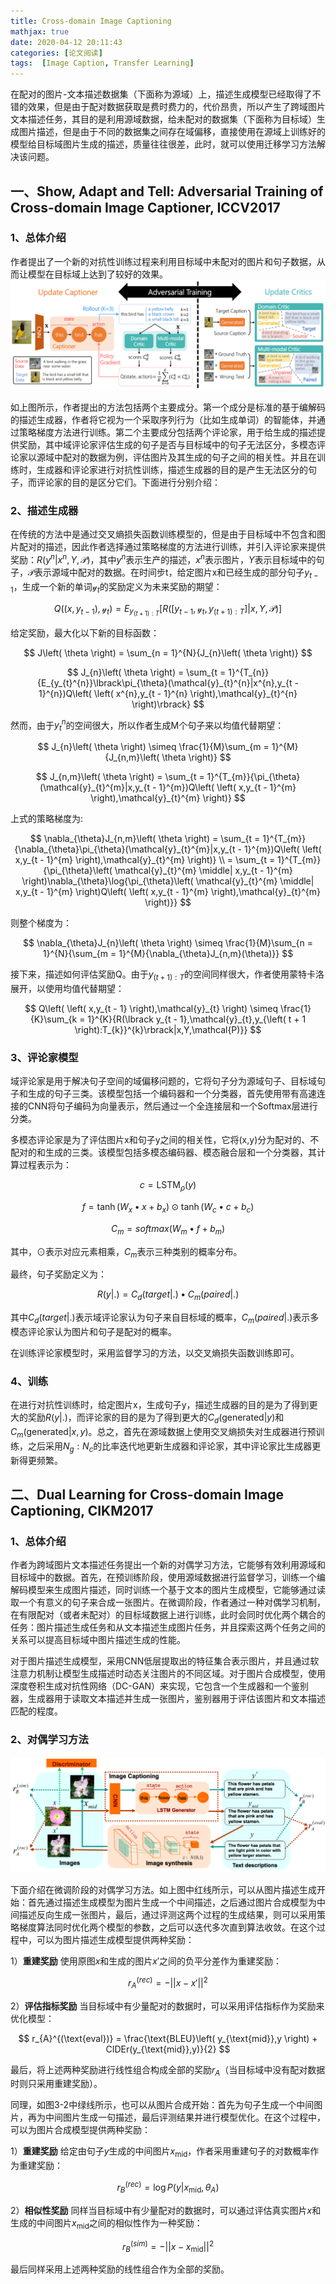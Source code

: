 ```yaml
---
title: Cross-domain Image Captioning
mathjax: true
date: 2020-04-12 20:11:43
categories: [论文阅读]
tags:  [Image Caption, Transfer Learning]
---
```


在配对的图片-文本描述数据集（下面称为源域）上，描述生成模型已经取得了不错的效果，但是由于配对数据获取是费时费力的，代价昂贵，所以产生了跨域图片文本描述任务，其目的是利用源域数据，给未配对的数据集（下面称为目标域）生成图片描述，但是由于不同的数据集之间存在域偏移，直接使用在源域上训练好的模型给目标域图片生成的描述，质量往往很差，此时，就可以使用迁移学习方法解决该问题。
<!-- more -->

## 一、Show, Adapt and Tell: Adversarial Training of Cross-domain Image Captioner, ICCV2017

### 1、总体介绍
作者提出了一个新的对抗性训练过程来利用目标域中未配对的图片和句子数据，从而让模型在目标域上达到了较好的效果。
![Adversarial Training Method](2020-04-12-Cross-domain-Image-Captioning/Adversarial_Training_Method.png)

如上图所示，作者提出的方法包括两个主要成分。第一个成分是标准的基于编解码的描述生成器，作者将它视为一个采取序列行为（比如生成单词）的智能体，并通过策略梯度方法进行训练。第二个主要成分包括两个评论家，用于给生成的描述提供奖励，其中域评论家评估生成的句子是否与目标域中的句子无法区分，多模态评论家以源域中配对的数据为例，评估图片及其生成的句子之间的相关性。并且在训练时，生成器和评论家进行对抗性训练，描述生成器的目的是产生无法区分的句子，而评论家的目的是区分它们。下面进行分别介绍：

### 2、描述生成器

在传统的方法中是通过交叉熵损失函数训练模型的，但是由于目标域中不包含和图片配对的描述，因此作者选择通过策略梯度的方法进行训练，并引入评论家来提供奖励：$R(y^{n}|x^{n},Y,\mathcal{P)}$，其中$y^{n}$表示生产的描述，$x^{n}$表示图片，$Y$表示目标域中的句子，$\mathcal{P}$表示源域中配对的数据。在时间步t，给定图片x和已经生成的部分句子$y_{t-1}$，生成一个新的单词$\mathcal{y}_{t}$的奖励定义为未来奖励的期望：

$$
Q\left( \left( x,y_{t - 1} \right),\mathcal{y}_{t} \right) = E_{y_{\left( t + 1 \right):T}}\lbrack R(\lbrack y_{t - 1},\mathcal{y}_{t},y_{\left( t + 1 \right):T}\rbrack|x,Y,\mathcal{P)}\rbrack
$$

给定奖励，最大化以下新的目标函数：

$$
J\left( \theta \right) = \sum_{n = 1}^{N}{J_{n}\left( \theta \right)}
$$

$$
J_{n}\left( \theta \right) = \sum_{t = 1}^{T_{n}}{E_{y_{t}^{n}}\lbrack\pi_{\theta}(\mathcal{y}_{t}^{n}|x^{n},y_{t - 1}^{n})Q\left( \left( x^{n},y_{t - 1}^{n} \right),\mathcal{y}_{t}^{n} \right)\rbrack}
$$

然而，由于$y_{t}^{n}$的空间很大，所以作者生成M个句子来以均值代替期望：

$$
J_{n}\left( \theta \right) \simeq \frac{1}{M}\sum_{m = 1}^{M}{J_{n,m}\left( \theta \right)}
$$

$$
J_{n,m}\left( \theta \right) = \sum_{t = 1}^{T_{m}}{\pi_{\theta}(\mathcal{y}_{t}^{m}|x,y_{t - 1}^{m})Q\left( \left( x,y_{t - 1}^{m} \right),\mathcal{y}_{t}^{m} \right)}
$$

上式的策略梯度为:

$$
\nabla_{\theta}J_{n,m}\left( \theta \right) = \sum_{t = 1}^{T_{m}}{\nabla_{\theta}\pi_{\theta}(\mathcal{y}_{t}^{m}|x,y_{t - 1}^{m})Q\left( \left( x,y_{t - 1}^{m} \right),\mathcal{y}_{t}^{m} \right)} \\ = \sum_{t = 1}^{T_{m}}{\pi_{\theta}\left( \mathcal{y}_{t}^{m} \middle| x,y_{t - 1}^{m} \right)\nabla_{\theta}\log{\pi_{\theta}\left( \mathcal{y}_{t}^{m} \middle| x,y_{t - 1}^{m} \right)Q\left( \left( x,y_{t - 1}^{m} \right),\mathcal{y}_{t}^{m} \right)}}
$$

则整个梯度为：

$$
\nabla_{\theta}J_{n}\left( \theta \right) \simeq \frac{1}{M}\sum_{n = 1}^{N}{\sum_{m = 1}^{M}{\nabla_{\theta}J_{n,m}(\theta)}}
$$

接下来，描述如何评估奖励Q。由于$y_{\left( t + 1 \right):T}$的空间同样很大，作者使用蒙特卡洛展开，以使用均值代替期望：

$$
Q\left( \left( x,y_{t - 1} \right),\mathcal{y}_{t} \right) \simeq \frac{1}{K}\sum_{k = 1}^{K}{R(\lbrack y_{t - 1},\mathcal{y}_{t},y_{\left( t + 1 \right):T_{k}}^{k}\rbrack|x,Y,\mathcal{P)}}
$$

### 3、评论家模型

域评论家是用于解决句子空间的域偏移问题的，它将句子分为源域句子、目标域句子和生成的句子三类。该模型包括一个编码器和一个分类器，首先使用带有高速连接的CNN将句子编码为向量表示，然后通过一个全连接层和一个Softmax层进行分类。

多模态评论家是为了评估图片x和句子y之间的相关性，它将(x,y)分为配对的、不配对的和生成的三类。该模型包括多模态编码器、模态融合层和一个分类器，其计算过程表示为：

$$
c = \text{LSTM}_{\rho}\left( y \right)
$$

$$
f = \tanh\left( W_{x} \bullet x + b_{x} \right) \odot \tanh\left( W_{c} \bullet c + b_{c} \right)
$$

$$
C_{m} = softmax(W_{m} \bullet f + b_{m})
$$

其中，$\odot$表示对应元素相乘，$C_{m}$表示三种类别的概率分布。

最终，句子奖励定义为：

$$
R\left( y \middle| . \right) = C_{d}(target|.) \bullet C_{m}(paired|.)
$$

其中$C_{d}(target|.)$表示域评论家认为句子来自目标域的概率，$C_{m}(paired|.)$表示多模态评论家认为图片和句子是配对的概率。

在训练评论家模型时，采用监督学习的方法，以交叉熵损失函数训练即可。

### 4、训练

在进行对抗性训练时，给定图片x，生成句子y，描述生成器的目的是为了得到更大的奖励$R\left( y \middle| . \right)$，而评论家的目的是为了得到更大的$C_{d}(\text{generated}|y)$和$C_{m}(\text{generated}|x,y)$。总之，首先在源域数据上使用交叉熵损失对生成器进行预训练，之后采用$N_{g}:N_{c}$的比率迭代地更新生成器和评论家，其中评论家比生成器更新得更频繁。

## 二、Dual Learning for Cross-domain Image Captioning, CIKM2017

### 1、总体介绍
作者为跨域图片文本描述任务提出一个新的对偶学习方法，它能够有效利用源域和目标域中的数据。首先，在预训练阶段，使用源域数据进行监督学习，训练一个编解码模型来生成图片描述，同时训练一个基于文本的图片生成模型，它能够通过读取一个有意义的句子来合成一张图片。在微调阶段，作者通过一种对偶学习机制，在有限配对（或者未配对）的目标域数据上进行训练，此时会同时优化两个耦合的任务：图片描述生成任务和从文本描述生成图片任务，并且探索这两个任务之间的关系可以提高目标域中图片描述生成的性能。

对于图片描述生成模型，采用CNN低层提取出的特征集合表示图片，并且通过软注意力机制让模型生成描述时动态关注图片的不同区域。对于图片合成模型，使用深度卷积生成对抗性网络（DC-GAN）来实现，它包含一个生成器和一个鉴别器，生成器用于读取文本描述并生成一张图片，鉴别器用于评估该图片和文本描述匹配的程度。

### 2、对偶学习方法
![Dual Learning Method](2020-04-12-Cross-domain-Image-Captioning/Dual_Learning_Method.png)

下面介绍在微调阶段的对偶学习方法。如上图中红线所示，可以从图片描述生成开始：首先通过描述生成模型为图片生成一个中间描述，之后通过图片合成模型为中间描述反向生成一张图片，最后，通过评测这两个过程的生成结果，则可以采用策略梯度算法同时优化两个模型的参数，之后可以迭代多次直到算法收敛。在这个过程中，可以为图片描述生成模型提供两种奖励：

1）**重建奖励** 使用原图$x$和生成的图片$x'$之间的负平分差作为重建奖励：

$$
r_{A}^{(rec)} = - {||x - x'||}^{2}
$$

2）**评估指标奖励** 当目标域中有少量配对的数据时，可以采用评估指标作为奖励来优化模型：

$$
r_{A}^{(\text{eval})} = \frac{\text{BLEU}\left( y_{\text{mid}},y \right) + CIDEr(y_{\text{mid}},y)}{2}
$$

最后，将上述两种奖励进行线性组合构成全部的奖励$r_{A}$（当目标域中没有配对数据时则只采用重建奖励）。

同理，如图3-2中绿线所示，也可以从图片合成开始：首先为句子生成一个中间图片，再为中间图片生成一句描述，最后评测结果并进行模型优化。在这个过程中，可以为图片合成模型提供两种奖励：

1）**重建奖励** 给定由句子$y$生成的中间图片$x_{\text{mid}}$，作者采用重建句子的对数概率作为重建奖励：

$$
r_{B}^{(rec)} = \log{P(y|x_{\text{mid}},\theta_{A})}
$$

2）**相似性奖励** 同样当目标域中有少量配对的数据时，可以通过评估真实图片$x$和生成的中间图片$x_{\text{mid}}$之间的相似性作为一种奖励：

$$
r_{B}^{(sim)} = - {||x - x_{\text{mid}}||}^{2}
$$

最后同样采用上述两种奖励的线性组合作为全部的奖励。
